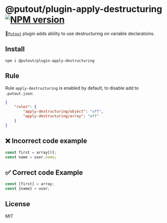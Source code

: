 # @putout/plugin-apply-destructuring [![NPM version][NPMIMGURL]][NPMURL]

[NPMIMGURL]: https://img.shields.io/npm/v/@putout/plugin-apply-destructuring.svg?style=flat&longCache=true
[NPMURL]: https://npmjs.org/package/@putout/plugin-apply-destructuring"npm"

🐊[`Putout`](https://github.com/coderaiser/putout) plugin adds ability to use destructuring on variable declaratoins.

## Install

```
npm i @putout/plugin-apply-destructuring
```

## Rule

Rule `apply-destructuring` is enabled by default, to disable add to `.putout.json`:

```json
{
    "rules": {
        "apply-destructuring/object": "off",
        "apply-destructuring/array": "off"
    }
}
```

## ❌ Incorrect code example

```js
const first = array[0];
const name = user.name;
```

## ✅ Correct code Example

```js
const [first] = array;
const {name} = user;
```

## License

MIT
